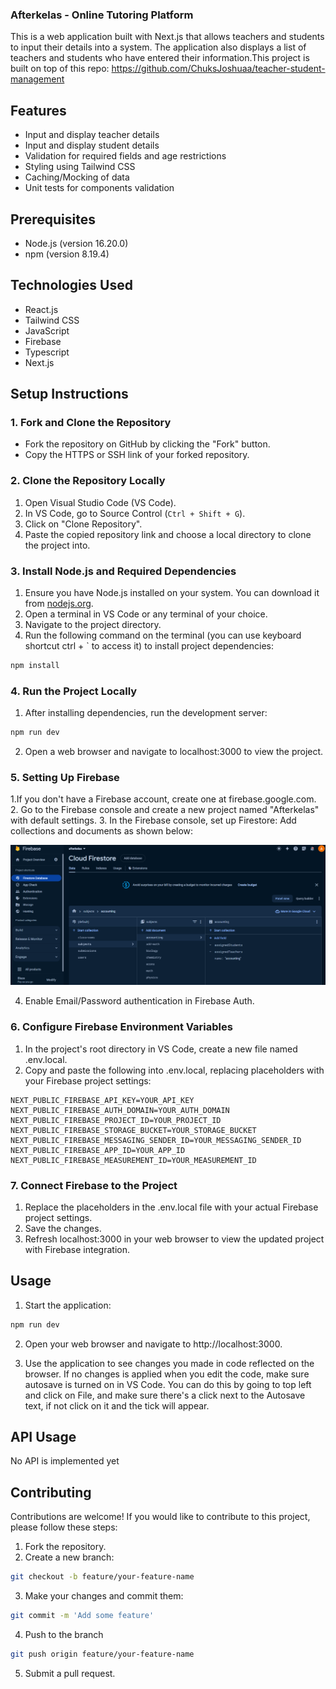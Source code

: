 ### Afterkelas - Online Tutoring Platform

This is a web application built with Next.js that allows teachers and students to input their details into a system. The application also displays a list of teachers and students who have entered their information.This project is built on top of this repo: https://github.com/ChuksJoshuaa/teacher-student-management

## Features

- Input and display teacher details
- Input and display student details
- Validation for required fields and age restrictions
- Styling using Tailwind CSS
- Caching/Mocking of data
- Unit tests for components validation

## Prerequisites

- Node.js (version 16.20.0)
- npm (version 8.19.4)

## Technologies Used

- React.js
- Tailwind CSS
- JavaScript
- Firebase
- Typescript
- Next.js


## Setup Instructions

### 1. Fork and Clone the Repository

- Fork the repository on GitHub by clicking the "Fork" button.
- Copy the HTTPS or SSH link of your forked repository.

### 2. Clone the Repository Locally

1. Open Visual Studio Code (VS Code).
2. In VS Code, go to Source Control (`Ctrl + Shift + G`).
3. Click on "Clone Repository".
4. Paste the copied repository link and choose a local directory to clone the project into.

### 3. Install Node.js and Required Dependencies

1. Ensure you have Node.js installed on your system. You can download it from [nodejs.org](https://nodejs.org/).
2. Open a terminal in VS Code or any terminal of your choice.
3. Navigate to the project directory.
4. Run the following command on the terminal (you can use keyboard shortcut ctrl + ` to access it) to install project dependencies:

```bash
npm install
```

### 4. Run the Project Locally
1. After installing dependencies, run the development server:
```bash
npm run dev
```

2. Open a web browser and navigate to localhost:3000 to view the project.

### 5. Setting Up Firebase
1.If you don't have a Firebase account, create one at firebase.google.com. 
2. Go to the Firebase console and create a new project named "Afterkelas" with default settings.
3. In the Firebase console, set up Firestore:
Add collections and documents as shown below:

![screenshot](screenshots/firestore_database.png)

4. Enable Email/Password authentication in Firebase Auth.

### 6. Configure Firebase Environment Variables
1. In the project's root directory in VS Code, create a new file named .env.local.
2. Copy and paste the following into .env.local, replacing placeholders with your Firebase project settings:
```
NEXT_PUBLIC_FIREBASE_API_KEY=YOUR_API_KEY
NEXT_PUBLIC_FIREBASE_AUTH_DOMAIN=YOUR_AUTH_DOMAIN
NEXT_PUBLIC_FIREBASE_PROJECT_ID=YOUR_PROJECT_ID
NEXT_PUBLIC_FIREBASE_STORAGE_BUCKET=YOUR_STORAGE_BUCKET
NEXT_PUBLIC_FIREBASE_MESSAGING_SENDER_ID=YOUR_MESSAGING_SENDER_ID
NEXT_PUBLIC_FIREBASE_APP_ID=YOUR_APP_ID
NEXT_PUBLIC_FIREBASE_MEASUREMENT_ID=YOUR_MEASUREMENT_ID

```

### 7. Connect Firebase to the Project
1. Replace the placeholders in the .env.local file with your actual Firebase project settings.
2. Save the changes.
3. Refresh localhost:3000 in your web browser to view the updated project with Firebase integration.

## Usage

1. Start the application:
```bash
npm run dev
```

2. Open your web browser and navigate to http://localhost:3000.

3. Use the application to see changes you made in code reflected on the browser. If no changes is applied when you edit the code, make sure autosave is turned on in VS Code. You can do this by going to top left and click on File, and make sure there's a click next to the Autosave text, if not click on it and the tick will appear.

## API Usage

No API is implemented yet

## Contributing

Contributions are welcome! If you would like to contribute to this project, please follow these steps:

1. Fork the repository.
2. Create a new branch:
```bash
git checkout -b feature/your-feature-name

```
3. Make your changes and commit them:
```bash
git commit -m 'Add some feature'

```
4. Push to the branch
```bash
git push origin feature/your-feature-name
```

5. Submit a pull request.
